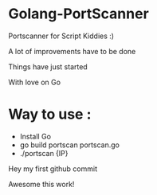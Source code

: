 # Golang-PortScanner
Portscanner for Script Kiddies :)

A lot of improvements have to be done 

Things have just started

With love on Go


# Way to use :

* Install Go
* go build portscan portscan.go 
* ./portscan {IP}




Hey my first github commit

Awesome this work!